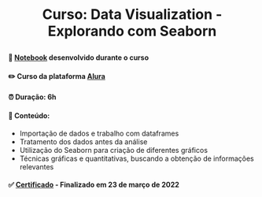 # <p align="center"> <b> Curso: Data Visualization - Explorando com Seaborn </b> 

####  📓 <a href="https://github.com/diassmatheus/ExplorandoSeaborn/blob/main/EDA%20-%20Gorjetas.ipynb">Notebook</a> desenvolvido durante o curso 
####  ✏️ Curso da plataforma <a href="https://cursos.alura.com.br/course/data-visualization-com-seaborn">Alura</a> 
####  ⏰ Duração: 6h 
####  📜 Conteúdo:
- Importação de dados e trabalho com dataframes
- Tratamento dos dados antes da análise
- Utilização do Seaborn para criação de diferentes gráficos
- Técnicas gráficas e quantitativas, buscando a obtenção de informações relevantes
####  ✅ <a href="https://cursos.alura.com.br/user/diassmatheus/course/data-visualization-com-seaborn/certificate">Certificado</a> - Finalizado em 23 de março de 2022
